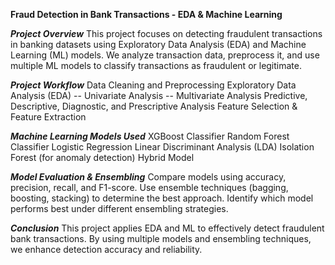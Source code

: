 **Fraud Detection in Bank Transactions - EDA & Machine Learning**

***Project Overview***
This project focuses on detecting fraudulent transactions in banking datasets using Exploratory Data Analysis (EDA) and Machine Learning (ML) models. We analyze transaction data, preprocess it, and use multiple ML models to classify transactions as fraudulent or legitimate.

***Project Workflow***
Data Cleaning and Preprocessing
Exploratory Data Analysis (EDA)
-- Univariate Analysis
-- Multivariate Analysis
Predictive, Descriptive, Diagnostic, and Prescriptive Analysis
Feature Selection & Feature Extraction

***Machine Learning Models Used***
XGBoost Classifier
Random Forest Classifier
Logistic Regression
Linear Discriminant Analysis (LDA)
Isolation Forest (for anomaly detection)
Hybrid Model

***Model Evaluation & Ensembling***
Compare models using accuracy, precision, recall, and F1-score.
Use ensemble techniques (bagging, boosting, stacking) to determine the best approach.
Identify which model performs best under different ensembling strategies.

***Conclusion***
This project applies EDA and ML to effectively detect fraudulent bank transactions. By using multiple models and ensembling techniques, we enhance detection accuracy and reliability.

